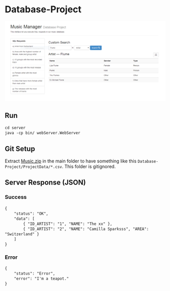 Database-Project
================

![screenshot](https://raw.githubusercontent.com/BinaryBrain/Database-Project/master/screenshots/search.png?token=1102077__eyJzY29wZSI6IlJhd0Jsb2I6QmluYXJ5QnJhaW4vRGF0YWJhc2UtUHJvamVjdC9tYXN0ZXIvc2NyZWVuc2hvdHMvc2VhcmNoLnBuZyIsImV4cGlyZXMiOjEzOTk2NDk5MjF9--e84ac35772be4884364898ac78b35eeaa92535c2)

Run
---

```
cd server
java -cp bin/ webServer.WebServer
```

Git Setup
---------

Extract [Music.zip](http://diaswww.epfl.ch/courses/db2014/project/Music.zip) in the main folder to have something like this `Database-Project/ProjectData/*.csv`. This folder is gitignored.


Server Response (JSON)
----------------------

### Success

```
{
	"status": "OK",
	"data": [
		{ "ID_ARTIST": "1", "NAME": "The xx" },
		{ "ID_ARTIST": "2", "NAME": "Camilla Sparksss", "AREA": "Switzerland" }
	]
}
```

### Error

```
{
	"status": "Error",
	"error": "I'm a teapot."
}
```
